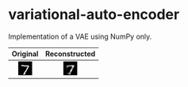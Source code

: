 # variational-auto-encoder
Implementation of a VAE using NumPy only.

Original | Reconstructed
:-------------------------:|:-------------------------:
![](original_0.png) | ![](reconstructed_0.png)

